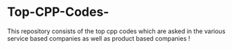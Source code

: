 # Top-CPP-Codes-
This repository consists of the top cpp codes which are asked in the various service based companies as well as product based companies ! 
